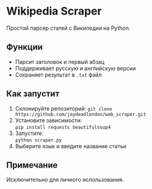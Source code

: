 # Wikipedia Scraper

Простой парсер статей с Википедии на Python.

## Функции
- Парсит заголовок и первый абзац
- Поддерживает русскую и английскую версии
- Сохраняет результат в `.txt` файл

## Как запустит
1. Склонируйте репозиторий:
   `git clone https://github.com/jaydeadlondon/web_scraper.git`
2. Установите зависимости:  
   `pip install requests beautifulsoup4`
3. Запустите:  
   `python scraper.py`
4. Выберите язык и введите название статьи

## Примечание
Исключительно для личного использования.